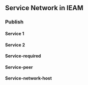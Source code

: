 ## Service Network in IEAM

### Publish 

#### Service 1

#### Service 2

#### Service-required

#### Service-peer

#### Service-network-host


